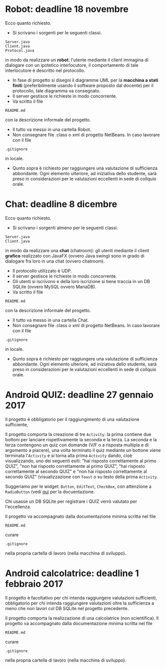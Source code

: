 # Robot: deadline 18 novembre

Ecco quanto richiesto. 
- Si scrivano i sorgenti per le seguenti classi.
```
Server.java
Client.java
Protocol.java
```
in modo da realizzare un **robot**: l'utente mediante il client immagina di dialogare con un ipotetico interlocutore, il comportamento di tale interlocutore è descritto nel protocollo. 
- In fase di progetto si disegni il diagramme UML per la **macchina a stati finiti** (preferibilmente usando il software proposto dal docente) per il protocollo, tale diagramma va consegnato.
- Il server gestisce le richieste in modo concorrente.
- Va scritto il file 
```
README.md
```
con la descrizione informale del progetto.
- Il tutto va messo in una cartella Robot.
- Non consegnare file .class o xml di progetto NetBeans. In caso lavorare con il file
```
.gitignore
```
in locale.
- Qunto sopra è richiesto per raggiungere una valutazione di sufficienza abbondante. Ogni elemento ulteriore, ad iniziativa dello studente, sarà preso in considerazioni per le valutazioni eccellenti in sede di collquio orale.

# Chat: deadline 8 dicembre

Ecco quanto richiesto. 
- Si scrivano i sorgenti almeno per le seguenti classi.
```
Server.java
Client.java
```
in modo da realizzare una **chat** (chatroom): gli utenti mediante il client **grafico** realizzato con JavaFX (ovvero Java swing) sono in grado di dialogare fra loro in una chat (ovvero chatroom).
- Il protocollo utilizzato è UDP.
- Il server gestisce le richieste in modo concorrente.
- Gli utenti si iscrivono e della loro iscrizione si tiene traccia in un DB SQLite (ovvero MySQL ovvero MariaDB).
- Va scritto il file 
```
README.md
```
con la descrizione informale del progetto.
- Il tutto va messo in una cartella Chat.
- Non consegnare file .class o xml di progetto NetBeans. In caso lavorare con il file
```
.gitignore
```
in locale.
- Qunto sopra è richiesto per raggiungere una valutazione di sufficienza abbondante. Ogni elemento ulteriore, ad iniziativa dello studente, sarà preso in considerazioni per le valutazioni eccellenti in sede di collquio orale.

# Android QUIZ: deadline 27 gennaio 2017

Il progetto è obbligatorio per il raggiungimento di una valutazione sufficiente,

Il progetto comporta la creazione di tre `Activity`: la prima contiene due bottoni per lanciare rispettivamente la seconda e la terza. La seconda e la terza contengono un quiz con domande (V/F o a risposta multipla e di argomento a piacere), una volta terminato il quiz mediante un bottone viene terminata l'`Activity` e si torna alla prima `Activity` dando, cioè visualizzando, uno dei seguenti esiti: "hai risposto correttamente al primo QUIZ", "non hai risposto correttamente al primo QUIZ", "hai risposto correttamente al secondo QUIZ" e "non hai risposto correttamente al secondo QUIZ" (visualizzazione con `Toast` o su testo della prima `Activity`.

Suggeriamo per le widget: `Button`, `EditText`, `CheckBox`, con attenzione a `RadioButton` (vedi [qui](https://developer.android.com/guide/topics/ui/controls/radiobutton.html) per la docuentazione.

Chi usasse un DB SQLite per registrare i QUIZ verrò valutato per l'eccellenza. 

Il progetto va accompagnato dalla documentazione minima scritta nel file 
```
README.md
```
curare
```
.gitignore
```
nella propria cartella di lavoro (nella macchina di sviluppo).

# Android calcolatrice: deadline 1 febbraio 2017

Il progetto è facoltativo per chi intenda raggiungere valutazioni sufficienti, obbligatorio per chi intenda raggiungere valutazioni oltre la sufficienza a meno che non lavori col DB SQLite nel progetto precedente.

Il progetto comporta la realizzazione di una calcolatrice (non scientifica).
Il progetto va accompagnato dalla documentazione minima scritta nel file 
```
README.md
```
curare
```
.gitignore
```
nella propria cartella di lavoro (nella macchina di sviluppo).
